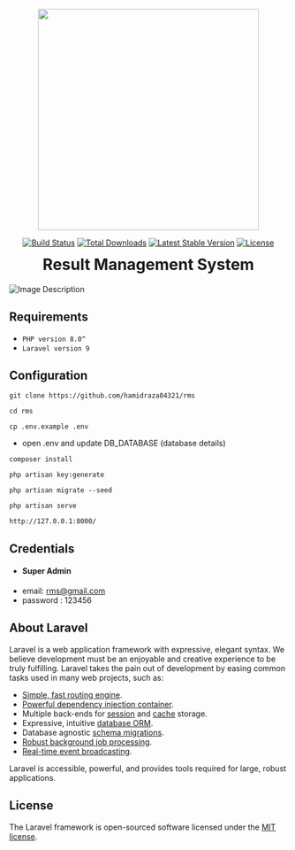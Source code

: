 <p align="center"><a href="https://laravel.com" target="_blank"><img src="https://raw.githubusercontent.com/laravel/art/master/logo-lockup/5%20SVG/2%20CMYK/1%20Full%20Color/laravel-logolockup-cmyk-red.svg" width="400"></a></p>

<p align="center">
<a href="https://travis-ci.org/laravel/framework"><img src="https://travis-ci.org/laravel/framework.svg" alt="Build Status"></a>
<a href="https://packagist.org/packages/laravel/framework"><img src="https://poser.pugx.org/laravel/framework/d/total.svg" alt="Total Downloads"></a>
<a href="https://packagist.org/packages/laravel/framework"><img src="https://poser.pugx.org/laravel/framework/v/stable.svg" alt="Latest Stable Version"></a>
<a href="https://packagist.org/packages/laravel/framework"><img src="https://poser.pugx.org/laravel/framework/license.svg" alt="License"></a>
</p>

<h1 align="center" style="margin-top: 0px;">Result Management System</h1>

![Image Description](https://lh3.googleusercontent.com/u/0/drive-viewer/AKGpihbuUgKyrUOXwPizDQeS8cCGWiEDSoNw9XPbd7xovtK8l3RbZbc_3RSOk8VLC9LFUgV5_jAEJ_ir2gO1CZvA9oi9WVJL8bRAY1w=w1920-h878)

## Requirements

- `PHP version 8.0^`
- `Laravel version 9`

## Configuration
```
git clone https://github.com/hamidraza04321/rms
```
```
cd rms
```
```
cp .env.example .env
```
- open .env and update DB_DATABASE (database details)
```
composer install
```
```
php artisan key:generate
```
```
php artisan migrate --seed
```
```
php artisan serve
```
```
http://127.0.0.1:8000/
```

## Credentials
- #### Super Admin
- email: rms@gmail.com
- password : 123456

## About Laravel

Laravel is a web application framework with expressive, elegant syntax. We believe development must be an enjoyable and creative experience to be truly fulfilling. Laravel takes the pain out of development by easing common tasks used in many web projects, such as:

- [Simple, fast routing engine](https://laravel.com/docs/routing).
- [Powerful dependency injection container](https://laravel.com/docs/container).
- Multiple back-ends for [session](https://laravel.com/docs/session) and [cache](https://laravel.com/docs/cache) storage.
- Expressive, intuitive [database ORM](https://laravel.com/docs/eloquent).
- Database agnostic [schema migrations](https://laravel.com/docs/migrations).
- [Robust background job processing](https://laravel.com/docs/queues).
- [Real-time event broadcasting](https://laravel.com/docs/broadcasting).

Laravel is accessible, powerful, and provides tools required for large, robust applications.

## License

The Laravel framework is open-sourced software licensed under the [MIT license](https://opensource.org/licenses/MIT).
